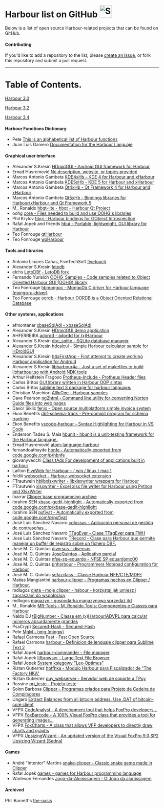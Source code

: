 # Harbour list on GitHub <img src="http://i.imgur.com/Cj4rMrS.gif" height="40" alt="Swimming Octocat" title="Games on GitHub">

Below is a list of open source Harbour-related projects that can be found on GitHub.

#### Contributing

If you'd like to add a repository to the list, please [create an Issue](https://github.com/rjopek/harbour-list/issues), or fork this repository and submit a pull request.

-------

# Table of Contents.

[Harbour 3.0](https://sourceforge.net/projects/harbour-project/files/)

[Harbour 3.2](https://github.com/harbour/core)

[Harbour 3.4](https://github.com/vszakats/harbour-core)

#### Harbour Functions Dictionary
- Pete [This is an alphabetical list of Harbour functions](https://github.com/Petewg/harbour-core/wiki)
- Juan Luis Gamero [Documentation for the Harbour Languaje](https://github.com/zgamero/sandbox/wiki)

#### Graphical user interface

- Alexander S.Kresin [HDroidGUI - Android GUI framework for Harbour](https://github.com/alkresin/HDroidGUI)
- Ernad Husremović [No description, website, or topics provided](https://github.com/hernad/harbour_hwgui)
- Marcos Antonio Gambeta [KDE4xHb - KDE 4 for Harbour and xHarbour](https://github.com/marcosgambeta/KDE4xHb)
- Marcos Antonio Gambeta [KDE5xHb - KDE 5 for Harbour and xHarbour](https://github.com/marcosgambeta/KDE5xHb)
- Marcos Antonio Gambeta [Qt4xHb - Qt Framework 4 for Harbour and xHarbour](https://github.com/marcosgambeta/Qt4xHb)
- Marcos Antonio Gambeta [Qt5xHb - Bindings libraries for Harbour/xHarbour and Qt Framework 5](https://github.com/marcosgambeta/Qt5xHb)
- M., Ronaldo [hbqt-lite - hbqt - Harbour Qt Project](https://github.com/MRonaldo/hbqt-lite)
- oohg [core - Files needed to build and use OOHG's libraries](https://github.com/oohg/core)
- Phil Krylov [hbgi - Harbour bindings for GObject Introspection](https://github.com/tuffnatty/hbgi)
- Rafał Jopek and friends [hbui - Portable, lightweight, GUI library for Harbour](https://github.com/rjopek/hbui)
- Teo Fonrouge [qtHarbour](https://github.com/tfonrouge/qtHarbour)
- Teo Fonrouge [wxHarbour](https://github.com/tfonrouge/wxHarbour/tree/master/wxHarbour)

#### Tools and libraries
- Antonio Linares Cañas, FiveTechSoft [fivetouch](https://github.com/FiveTechSoft/fivetouch)
- Alexander S.Kresin [letodb](https://github.com/alkresin/letodb)
- elchs [LetoDBf - LetoDB fork](https://github.com/elchs/LetoDBf)
- Fernando Yurisich [OOHG_Samples - Code samples related to Object Oriented Harbour GUI (OOHG) library](https://github.com/fyurisich/OOHG_Samples)
- Teo Fonrouge [hbmongoc - MongoDb C driver for Harbour language (mongo-c-driver)](https://github.com/tfonrouge/hbmongoc)
- Teo Fonrouge [oordb - Harbour OORDB is a Object Oriented Relational Database](https://github.com/tfonrouge/oordb)

#### Other systems, applications

- afmontanar [xbaseSqlAdi - xbaseSqlAdi](https://github.com/afmontanar/xbaseSqlAdi)
- Alexander S.Kresin [HDroidGUI demo application](https://github.com/alkresin/hddemo)
- AHFERREIRA [adordd - adordd for (x)Harbour](https://github.com/AHFERREIRA/adordd)
- Alexander S.Kresin [dbc_sqlite - SQLite database manager](https://github.com/alkresin/dbc_sqlite)
- Alexander S.Kresin [hdcalcul - Simple Harbour calculator sample for HDroidGUI](https://github.com/alkresin/hdcalcul)
- Alexander S.Kresin [h4aFirstApp - First attempt to create working Harbour application for Android](https://github.com/alkresin/h4aFirstApp)
- Alexander S.Kresin [libharbour4a - Just a set of makefiles to build libharbour.so with Android NDK tools](https://github.com/alkresin/libharbour4a)
- Arthur Helfstein Fragoso [Protheus-Include - Protheus Header files](https://github.com/imsys/Protheus-Include)
- Carlos Britos [GUI library written in Harbour OOP sintax](https://github.com/asistex/ighoo)
- Carlos Britos [sublime text 3 package for harbour language.](https://github.com/asistex/Sublime-Text-harbour-Package)
- Christian Marchiori [AllInOne - Harbour samples](https://github.com/ChristianMarchiori/AllInOne)
- Dave Pearson [ng2html - Command line utility for converting Norton Guide files into web pages](https://github.com/davep/ng2html)
- Davor Siklic [fenix - Open source multiplatform simple invoice system](https://github.com/lynx68/fenix)
- Ekon Benefits [dbf-schema-track - Pre-commit program for schema tracking](https://github.com/ekonbenefits/dbf-schema-track)
- Ekon Benefits [vscode-harbour - Syntax Highlighting for Harbour in VS Code](https://github.com/ekonbenefits/vscode-harbour)
- Enderson Tadeu S. Maia [hbunit - hbunit is a unit-testing framework for the Harbour language.](https://github.com/endersonmaia/hbunit)
- Ernad Husremović [atom-language-harbour](https://github.com/hernad/atom-language-harbour)
- fernandoathayde [hbnfe - Automatically exported from code.google.com/p/hbnfe](https://github.com/fernandoathayde/hbnfe)
- giovanyvecchi [Class tAds For development of applications built in harbour](https://github.com/giovanyvecchi/tAdsGit)
- Lailton [FiveWeb for Harbour - ( win / linux / mac )](https://github.com/lailton)
- foldiii [websocket - Harbour websocket extension](https://github.com/foldiii/websocket)
- FTrautwein [hblibxlsxwriter - libxlsxwriter wrappers for Harbour](https://github.com/FTrautwein/hblibxlsxwriter)
- FTrautwein [xlsxwriter - Excel xlsx file writer for Harbour using Python and XlsxWriter](https://github.com/FTrautwein/xlsxwriter)
- ibarrar [Clipper base programming archive](https://github.com/ibarrar/clipper)
- ibrahim SEN [xbase-gedit-highlight - Automatically exported from code.google.com/p/xbase-gedit-highlight](https://github.com/promek/xbase-gedit-highlight)
- ibrahim SEN [pxfiyat - Automatically exported from code.google.com/p/pxfiyat](https://github.com/promek/pxfiyat)
- José Luis Sánchez Navarro [colossus - Aplicación personal de gestión de contraseñas... ](https://github.com/JoseluisSanchez/colossus)
- José Luis Sánchez Navarro [TTagEver - Clase TTagEver para FWH](https://github.com/JoseluisSanchez/TTagEver)
- José Luis Sánchez Navarro [TRecord - Clase para Harbour que permite manejar un buffer de registro sobre un fichero DBF.](https://github.com/JoseluisSanchez/TRecord)
- José M. C. Quintas [diversos  - diversos](https://github.com/JoseQuintas/diversos)
- José M. C. Quintas [JoseQuintas - Aplicativo parcial](https://github.com/JoseQuintas/JoseQuintas) 
- José M. C. Quintas [nfse-sp-eduardo - NFSE SP eduardomc00](https://github.com/JoseQuintas/nfse-sp-eduardo)
- José M. C. Quintas [pnharbour - Programmers Notepad configuration for Harbour](https://github.com/JoseQuintas/pnharbour)
- José M. C. Quintas [sefazclass - Classe Harbour NFE/CTE/MDFE](https://github.com/JoseQuintas/sefazclass)
- Matías Mangiantini [harbour-clipper - Programas hechos en Clipper / Harbour.](https://github.com/matiasm15/harbour-clipper)
- mdlugos [dieta - moje clipper - habour - korzystaj jak umiesz i zapraszam do współpracy](https://github.com/mdlugos/dieta)
- mdlugos [magazyn - gospodarka magazynowa sprzedaż itd](https://github.com/mdlugos/magazyn)
- M., Ronaldo [MR-Tools - M.,Ronaldo Tools: Componentes e Classes para Harbour](https://github.com/MRonaldo/MR-Tools)
- Naldo DJ [tBigNumber - Classe em (x)Harbour/ADVPL para calcular números absurdamente grandes](https://github.com/NaldoDj/tBigNumber)
- PsaCrypt [Secured-Hash - Secured-Hash](https://github.com/PsaCrypt/Secured-Hash)
- Pete [MgM - hmg (mingw)](https://github.com/Petewg/MgM)
- Rafael Carmona [Fast - Fast Open Source](https://github.com/rafathefull/Fast)
- Rafael Carmona [harbour - Definicion de lenguaje clipper para Sublime Text 2 ](https://github.com/rafathefull/harbour)
- Rafał Jopek [harbour-commander - File manager](https://github.com/rjopek/harbour-commander)
- Rafał Jopek [ltfbrowser - Large Text File Browser](https://github.com/rjopek/ltfbrowser)
- Rafał Jopek [System księgowy "Lex-Optimus"](https://github.com/rjopek/lex-optimus)
- Riztan Gutierrez [hbtfhka - Modulo Harbour para Fiscalizador de "The Factory HKA"](https://github.com/riztan/hbtfhka)
- Riztan Gutierrez [puy_webserver - Servidor web de soporte a TPuy](https://github.com/riztan/tpuy_webserver)
- Rossine [prj_teste - Projeto teste ](https://github.com/Rossine/prj_teste)
- Solon Barbosa [Clipper - Programas criados para Projeto da Cadeira de Compiladores](https://github.com/Solon97/Clipper)
- Ungaro [Extract Balances from all bitcoin address. Use .DAT of bitcoin-core client](https://github.com/ungaro59/Bitcoin-BlockChain-Balances-Extract)
- VFPX [CodeAnalyst - A development tool that helps FoxPro developers...](https://github.com/VFPX/CodeAnalyst)
- VFPX [FoxBarcode - A 100% Visual FoxPro class that provides a tool for generating images...](https://github.com/VFPX/FoxBarcode)
- VFPX [FoxCharts - A class that allows VFP developers to directly draw charts and graphs](https://github.com/VFPX/FoxCharts)
- VFPX [UpsizingWizard - An updated version of the Visual FoxPro 9.0 SP2 Upsizing Wizard (Sedna)](https://github.com/VFPX/UpsizingWizard)

#### Games

- André "Intentor" Martins [snake-clipper - Classic snake game made in Clipper](https://github.com/intentor/snake-clipper)
- Rafał Jopek [ games - games for Harbour programming language](https://github.com/rjopek/games)
- Warleson Fernandes [Jogo-da-Alunissagem - O Jogo da alunissagem](https://github.com/WarlesonFernandes/Jogo-da-Alunissagem)

#### Archived

Phil Barnett's [the-oasis](https://harbour.github.io/the-oasis/)
